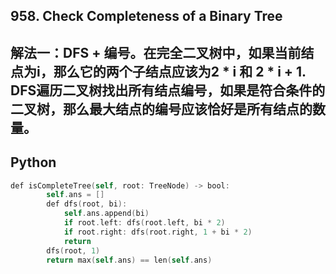## 958. Check Completeness of a Binary Tree
## 解法一：DFS + 编号。在完全二叉树中，如果当前结点为i，那么它的两个子结点应该为2 * i 和 2 * i + 1. DFS遍历二叉树找出所有结点编号，如果是符合条件的二叉树，那么最大结点的编号应该恰好是所有结点的数量。
## Python
```swift
def isCompleteTree(self, root: TreeNode) -> bool:
        self.ans = []
        def dfs(root, bi):
            self.ans.append(bi)
            if root.left: dfs(root.left, bi * 2)
            if root.right: dfs(root.right, 1 + bi * 2)
            return
        dfs(root, 1)
        return max(self.ans) == len(self.ans)
```
